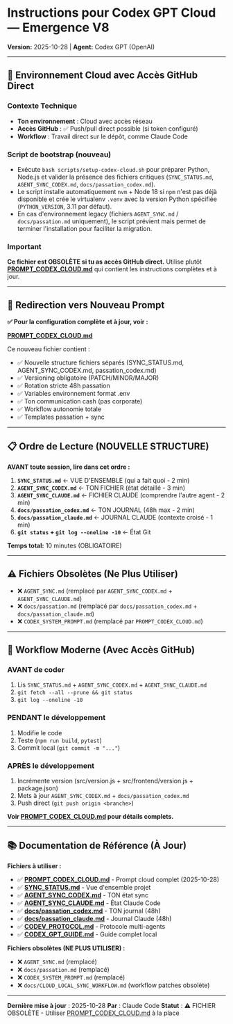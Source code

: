 # Instructions pour Codex GPT Cloud — Emergence V8

**Version:** 2025-10-28 | **Agent:** Codex GPT (OpenAI)

---

## 🎯 Environnement Cloud avec Accès GitHub Direct

### Contexte Technique
- **Ton environnement** : Cloud avec accès réseau
- **Accès GitHub** : ✅ Push/pull direct possible (si token configuré)
- **Workflow** : Travail direct sur le dépôt, comme Claude Code

### Script de bootstrap (nouveau)
- Exécute `bash scripts/setup-codex-cloud.sh` pour préparer Python, Node.js et valider la présence des fichiers critiques (`SYNC_STATUS.md`, `AGENT_SYNC_CODEX.md`, `docs/passation_codex.md`).
- Le script installe automatiquement `nvm` + Node 18 si `npm` n'est pas déjà disponible et crée le virtualenv `.venv` avec la version Python spécifiée (`PYTHON_VERSION`, 3.11 par défaut).
- En cas d'environnement legacy (fichiers `AGENT_SYNC.md` / `docs/passation.md` uniquement), le script prévient mais permet de terminer l'installation pour faciliter la migration.

### Important
**Ce fichier est OBSOLÈTE si tu as accès GitHub direct.**
Utilise plutôt **[PROMPT_CODEX_CLOUD.md](../PROMPT_CODEX_CLOUD.md)** qui contient les instructions complètes et à jour.

---

## 🔄 Redirection vers Nouveau Prompt

**✅ Pour la configuration complète et à jour, voir :**

**[PROMPT_CODEX_CLOUD.md](../PROMPT_CODEX_CLOUD.md)**

Ce nouveau fichier contient :
- ✅ Nouvelle structure fichiers séparés (SYNC_STATUS.md, AGENT_SYNC_CODEX.md, passation_codex.md)
- ✅ Versioning obligatoire (PATCH/MINOR/MAJOR)
- ✅ Rotation stricte 48h passation
- ✅ Variables environnement format .env
- ✅ Ton communication cash (pas corporate)
- ✅ Workflow autonomie totale
- ✅ Templates passation + sync

---

## 📋 Ordre de Lecture (NOUVELLE STRUCTURE)

**AVANT toute session, lire dans cet ordre :**

1. **`SYNC_STATUS.md`** ← VUE D'ENSEMBLE (qui a fait quoi - 2 min)
2. **`AGENT_SYNC_CODEX.md`** ← TON FICHIER (état détaillé - 3 min)
3. **`AGENT_SYNC_CLAUDE.md`** ← FICHIER CLAUDE (comprendre l'autre agent - 2 min)
4. **`docs/passation_codex.md`** ← TON JOURNAL (48h max - 2 min)
5. **`docs/passation_claude.md`** ← JOURNAL CLAUDE (contexte croisé - 1 min)
6. **`git status` + `git log --oneline -10`** ← État Git

**Temps total:** 10 minutes (OBLIGATOIRE)

---

## ⚠️ Fichiers Obsolètes (Ne Plus Utiliser)

- ❌ `AGENT_SYNC.md` (remplacé par `AGENT_SYNC_CODEX.md` + `AGENT_SYNC_CLAUDE.md`)
- ❌ `docs/passation.md` (remplacé par `docs/passation_codex.md` + `docs/passation_claude.md`)
- ❌ `CODEX_SYSTEM_PROMPT.md` (remplacé par `PROMPT_CODEX_CLOUD.md`)

---

## 🚀 Workflow Moderne (Avec Accès GitHub)

### AVANT de coder
1. Lis `SYNC_STATUS.md` + `AGENT_SYNC_CODEX.md` + `AGENT_SYNC_CLAUDE.md`
2. `git fetch --all --prune && git status`
3. `git log --oneline -10`

### PENDANT le développement
1. Modifie le code
2. Teste (`npm run build`, `pytest`)
3. Commit local (`git commit -m "..."`)

### APRÈS le développement
1. Incrémente version (src/version.js + src/frontend/version.js + package.json)
2. Mets à jour `AGENT_SYNC_CODEX.md` + `docs/passation_codex.md`
3. Push direct (`git push origin <branche>`)

**Voir [PROMPT_CODEX_CLOUD.md](../PROMPT_CODEX_CLOUD.md) pour détails complets.**

---

## 📚 Documentation de Référence (À Jour)

**Fichiers à utiliser :**
- ✅ **[PROMPT_CODEX_CLOUD.md](../PROMPT_CODEX_CLOUD.md)** - Prompt cloud complet (2025-10-28)
- ✅ **[SYNC_STATUS.md](../SYNC_STATUS.md)** - Vue d'ensemble projet
- ✅ **[AGENT_SYNC_CODEX.md](../AGENT_SYNC_CODEX.md)** - TON état sync
- ✅ **[AGENT_SYNC_CLAUDE.md](../AGENT_SYNC_CLAUDE.md)** - État Claude Code
- ✅ **[docs/passation_codex.md](passation_codex.md)** - TON journal (48h)
- ✅ **[docs/passation_claude.md](passation_claude.md)** - Journal Claude (48h)
- ✅ **[CODEV_PROTOCOL.md](../CODEV_PROTOCOL.md)** - Protocole multi-agents
- ✅ **[CODEX_GPT_GUIDE.md](../CODEX_GPT_GUIDE.md)** - Guide complet local

**Fichiers obsolètes (NE PLUS UTILISER) :**
- ❌ `AGENT_SYNC.md` (remplacé)
- ❌ `docs/passation.md` (remplacé)
- ❌ `CODEX_SYSTEM_PROMPT.md` (remplacé)
- ❌ `docs/CLOUD_LOCAL_SYNC_WORKFLOW.md` (workflow patches obsolète)

---

**Dernière mise à jour** : 2025-10-28
**Par** : Claude Code
**Statut** : ⚠️ FICHIER OBSOLÈTE - Utiliser [PROMPT_CODEX_CLOUD.md](../PROMPT_CODEX_CLOUD.md) à la place
